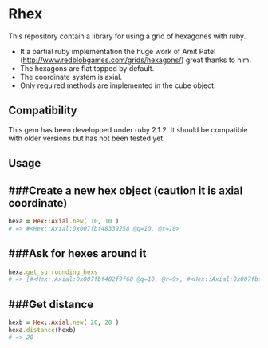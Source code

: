 # Rhex
This repository contain a library for using a grid of hexagones with ruby.

* It a partial ruby implementation the huge work of Amit Patel (http://www.redblobgames.com/grids/hexagons/) great thanks to him.
* The hexagons are flat topped by default.
* The coordinate system is axial.
* Only required methods are implemented in the cube object.

## Compatibility

This gem has been developped under ruby 2.1.2. It should be compatible with older versions but has not been tested yet.

## Usage

###Create a new hex object (caution it is axial coordinate)
------

```ruby
hexa = Hex::Axial.new( 10, 10 )
# => #<Hex::Axial:0x007fbf48339258 @q=10, @r=10>
```

###Ask for hexes around it
------

```ruby
hexa.get_surrounding_hexs
# => [#<Hex::Axial:0x007fbf482f9f68 @q=10, @r=9>, #<Hex::Axial:0x007fbf482f9f40 @q=11, @r=9>, #<Hex::Axial:0x007fbf482f9ef0 @q=11, @r=10>, #<Hex::Axial:0x007fbf482f9ec8 @q=10, @r=11>, #<Hex::Axial:0x007fbf482f9ea0 @q=9, @r=11>, #<Hex::Axial:0x007fbf482f9e78 @q=9, @r=10>]
```

###Get distance
-----

```ruby
hexb = Hex::Axial.new( 20, 20 )
hexa.distance(hexb)
# => 20
```

